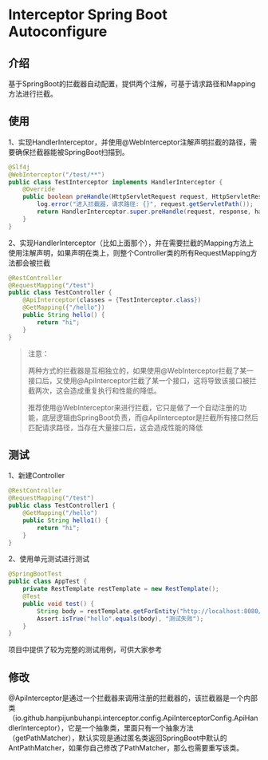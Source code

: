 # Interceptor Spring Boot Autoconfigure
## 介绍

基于SpringBoot的拦截器自动配置，提供两个注解，可基于请求路径和Mapping方法进行拦截。

## 使用

1、实现HandlerInterceptor，并使用@WebInterceptor注解声明拦截的路径，需要确保拦截器能被SpringBoot扫描到。

```java
@Slf4j
@WebInterceptor("/test/**")
public class TestInterceptor implements HandlerInterceptor {
    @Override
    public boolean preHandle(HttpServletRequest request, HttpServletResponse response, Object handler) throws Exception {
        log.error("进入拦截器，请求路径: {}", request.getServletPath());
        return HandlerInterceptor.super.preHandle(request, response, handler);
    }
}
```

2、实现HandlerInterceptor（比如上面那个），并在需要拦截的Mapping方法上使用注解声明，如果声明在类上，则整个Controller类的所有RequestMapping方法都会被拦截

```java
@RestController
@RequestMapping("/test")
public class TestController {
    @ApiInterceptor(classes = {TestInterceptor.class})
    @GetMapping({"/hello"})
    public String hello() {
        return "hi";
    }
}
```

> 注意：
>
> 两种方式的拦截器是互相独立的，如果使用@WebInterceptor拦截了某一接口后，又使用@ApiInterceptor拦截了某一个接口，这将导致该接口被拦截两次，这会造成重复执行和性能的降低。
>
> 推荐使用@WebInterceptor来进行拦截，它只是做了一个自动注册的功能，底层逻辑由SpringBoot负责，而@ApiInterceptor是拦截所有接口然后匹配请求路径，当存在大量接口后，这会造成性能的降低

## 测试

1、新建Controller

```java
@RestController
@RequestMapping("/test")
public class TestController1 {
    @GetMapping("/hello")
    public String hello1() {
        return "hi";
    }
}
```

2、使用单元测试进行测试

```java
@SpringBootTest
public class AppTest {
    private RestTemplate restTemplate = new RestTemplate();
    @Test
    public void test() {
        String body = restTemplate.getForEntity("http://localhost:8080/test/hello", String.class).getBody();
        Assert.isTrue("hello".equals(body), "测试失败");
    }
}
```

项目中提供了较为完整的测试用例，可供大家参考

## 修改

@ApiInterceptor是通过一个拦截器来调用注册的拦截器的，该拦截器是一个内部类（io.github.hanpijunbuhanpi.interceptor.config.ApiInterceptorConfig.ApiHandlerInterceptor），它是一个抽象类，里面只有一个抽象方法（getPathMatcher），默认实现是通过匿名类返回SpringBoot中默认的AntPathMatcher，如果你自己修改了PathMatcher，那么也需要重写该类。
